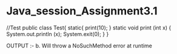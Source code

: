 # Java_session_Assignment3.1
//Test
 public class Test{
static{
print(10);
}
static void print (int x) {
System.out.println (x);
System.exit(0);
}
}


OUTPUT :-
b. Will throw a NoSuchMethod error at runtime

